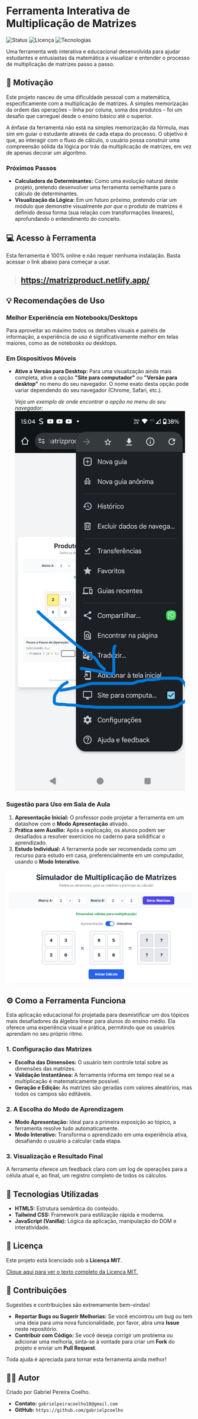 # Ferramenta Interativa de Multiplicação de Matrizes

![Status](https://img.shields.io/badge/status-concluído-brightgreen)
![Licença](https://img.shields.io/badge/Licença-MIT-yellow.svg)
![Tecnologias](https://img.shields.io/badge/code-HTML%2C%20CSS%2C%20JS-blue)

Uma ferramenta web interativa e educacional desenvolvida para ajudar estudantes e entusiastas da matemática a visualizar e entender o processo de multiplicação de matrizes passo a passo.

## 🎯 Motivação

Este projeto nasceu de uma dificuldade pessoal com a matemática, especificamente com a multiplicação de matrizes. A simples memorização da ordem das operações – linha por coluna, soma dos produtos – foi um desafio que carreguei desde o ensino básico até o superior.

A ênfase da ferramenta não está na simples memorização da fórmula, mas sim em guiar o estudante através de cada etapa do processo. O objetivo é que, ao interagir com o fluxo de cálculo, o usuário possa construir uma compreensão sólida da lógica por trás da multiplicação de matrizes, em vez de apenas decorar um algoritmo.

### Próximos Passos

* **Calculadora de Determinantes:** Como uma evolução natural deste projeto, pretendo desenvolver uma ferramenta semelhante para o cálculo de determinantes.
* **Visualização da Lógica:** Em um futuro próximo, pretendo criar um módulo que demonstre visualmente *por que* o produto de matrizes é definido dessa forma (sua relação com transformações lineares), aprofundando o entendimento do conceito.

## 💻 Acesso à Ferramenta

Esta ferramenta é 100% online e não requer nenhuma instalação. Basta acessar o link abaixo para começar a usar.

> ## **https://matrizproduct.netlify.app/**

## 💡 Recomendações de Uso

### Melhor Experiência em Notebooks/Desktops
Para aproveitar ao máximo todos os detalhes visuais e painéis de informação, a experiência de uso é significativamente melhor em telas maiores, como as de notebooks ou desktops.

### Em Dispositivos Móveis
* **Ative a Versão para Desktop:** Para uma visualização ainda mais completa, ative a opção **"Site para computador"** ou **"Versão para desktop"** no menu do seu navegador. O nome exato desta opção pode variar dependendo do seu navegador (Chrome, Safari, etc.).

  *Veja um exemplo de onde encontrar a opção no menu do seu navegador:*
  ![Exemplo da opção 'Site para computador'](imagens/imagen2.jpeg)

### Sugestão para Uso em Sala de Aula
1.  **Apresentação Inicial:** O professor pode projetar a ferramenta em um datashow com o **Modo Apresentação** ativado.
2.  **Prática sem Auxílio:** Após a explicação, os alunos podem ser desafiados a resolver exercícios no caderno para solidificar o aprendizado.
3.  **Estudo Individual:** A ferramenta pode ser recomendada como um recurso para estudo em casa, preferencialmente em um computador, usando o **Modo Interativo**.

![Screenshot da Ferramenta](imagens/image.png)

## ⚙️ Como a Ferramenta Funciona

Esta aplicação educacional foi projetada para desmistificar um dos tópicos mais desafiadores da álgebra linear para alunos do ensino médio. Ela oferece uma experiência visual e prática, permitindo que os usuários aprendam no seu próprio ritmo.

### 1. Configuração das Matrizes
* **Escolha das Dimensões:** O usuário tem controle total sobre as dimensões das matrizes.
* **Validação Instantânea:** A ferramenta informa em tempo real se a multiplicação é matematicamente possível.
* **Geração e Edição:** As matrizes são geradas com valores aleatórios, mas todos os campos são editáveis.

### 2. A Escolha do Modo de Aprendizagem
* **Modo Apresentação:** Ideal para a primeira exposição ao tópico, a ferramenta resolve tudo automaticamente.
* **Modo Interativo:** Transforma o aprendizado em uma experiência ativa, desafiando o usuário a calcular cada etapa.

### 3. Visualização e Resultado Final
A ferramenta oferece um feedback claro com um log de operações para a célula atual e, ao final, um registro completo de todos os cálculos.

## 🚀 Tecnologias Utilizadas

* **HTML5:** Estrutura semântica do conteúdo.
* **Tailwind CSS:** Framework para estilização rápida e moderna.
* **JavaScript (Vanilla):** Lógica da aplicação, manipulação do DOM e interatividade.

## 📜 Licença

Este projeto está licenciado sob a **Licença MIT**.

[Clique aqui para ver o texto completo da Licença MIT.](https://opensource.org/licenses/MIT)

## 🤝 Contribuições

Sugestões e contribuições são extremamente bem-vindas!

* **Reportar Bugs ou Sugerir Melhorias:** Se você encontrou um bug ou tem uma ideia para uma nova funcionalidade, por favor, abra uma **Issue** neste repositório.
* **Contribuir com Código:** Se você deseja corrigir um problema ou adicionar uma melhoria, sinta-se à vontade para criar um **Fork** do projeto e enviar um **Pull Request**.

Toda ajuda é apreciada para tornar esta ferramenta ainda melhor!

## 👨‍💻 Autor

Criado por Gabriel Pereira Coelho.

* **Contato:** `gabrielpeiracoelho18@gmail.com`
* **GitHub:** `https://github.com/gabrielpcoelho`